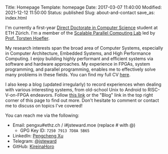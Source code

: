 Title: Homepage
Template: homepage
Date: 2017-03-07 11:40:00
Modified: 2021-12-12 11:50:00
Status: published
Slug: about-and-contact
save_as: index.html

I'm currently a first-year [Direct Doctorate in Computer Science](https://inf.ethz.ch/doctorate/direct-doctorate-computer-science.html) student at ETH Zürich.  I'm a member of the [Scalable Parallel Computing Lab](https://spcl.inf.ethz.ch/index.php) led by [Prof. Torsten Hoefler](http://htor.inf.ethz.ch/).

My research interests span the broad area of Computer Systems, especially in Computer Architecture, Embedded Systems, and High Performance Computing.  I enjoy building highly performant and efficient systems via software and hardware approaches.  My experience in FPGAs, system programming, and parallel programming, enables me to effectively solve many problems in these fields.  You can find my full CV [here](/images/cv.pdf).

I also keep a blog (updated irregularly) to record experiences when dealing with various interesting systems, from old-school Unix to Android to RISC-V-on-FPGA endeavors.  Follow [this link](/blog_index.html) or the "Blog" link in the top right corner of this page to find out more.  Don't hesitate to comment or contact me to discuss on topics I've covered!

You can reach me via the following:

 - Email: pengxu#ethz.ch / i#jsteward.moe (replace # with @)
    - GPG Key ID: `7250 7913 7D8A 5B65`
 - LinkedIn: [Pengcheng Xu](https://www.linkedin.com/in/pengcheng-xu-6a241a9a/)
 - Telegram: [@jsteward](https://t.me/jsteward)
 - GitHub: [KireinaHoro](https://github.com/KireinaHoro)
